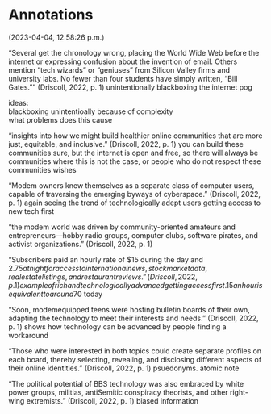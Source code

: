 # Annotations  
(2023-04-04, 12:58:26 p.m.)

“Several get the chronology wrong, placing the World Wide Web before the internet or expressing confusion about the invention of email. Others mention “tech wizards” or “geniuses” from Silicon Valley firms and university labs. No fewer than four students have simply written, “Bill Gates.”” (Driscoll, 2022, p. 1) unintentionally blackboxing the internet pog  
  
ideas:  
blackboxing unintentioally because of complexity  
what problems does this cause

“insights into how we might build healthier online communities that are more just, equitable, and inclusive.” (Driscoll, 2022, p. 1) you can build these communities sure, but the internet is open and free, so there will always be communities where this is not the case, or people who do not respect these communities wishes

“Modem owners knew themselves as a separate class of computer users, capable of traversing the emerging byways of cyberspace.” (Driscoll, 2022, p. 1) again seeing the trend of technologically adept users getting access to new tech first

“the modem world was driven by community-oriented amateurs and entrepreneurs—hobby radio groups, computer clubs, software pirates, and activist organizations.” (Driscoll, 2022, p. 1)

“Subscribers paid an hourly rate of $15 during the day and $2.75 at night for access to international news, stock market data, real estate listings, and restaurant reviews.” (Driscoll, 2022, p. 1) example of rich and technologically advanced getting access first. 15 an hour is equivalent to around 70$ today

“Soon, modemequipped teens were hosting bulletin boards of their own, adapting the technology to meet their interests and needs.” (Driscoll, 2022, p. 1) shows how technology can be advanced by people finding a workaround

“Those who were interested in both topics could create separate profiles on each board, thereby selecting, revealing, and disclosing different aspects of their online identities.” (Driscoll, 2022, p. 1) psuedonyms. atomic note

“The political potential of BBS technology was also embraced by white power groups, militias, antiSemitic conspiracy theorists, and other right-wing extremists.” (Driscoll, 2022, p. 1) biased information